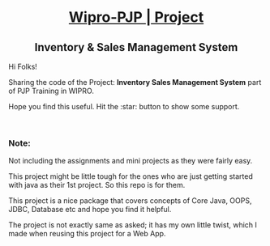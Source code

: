 <div align = "center">

<h1><a href="https://github.com/Strange-Quark-007/Wipro-PJP-Project">Wipro-PJP | Project</a></h1>
<h2>Inventory & Sales Management System</a></h2>
</div>

<div>
  <p>Hi Folks!</p>
  <p>Sharing the code of the Project: <b>Inventory Sales Management System</b> part of PJP Training in WIPRO.</p>
  <p>Hope you find this useful. Hit the :star: button to show some support.</p>
</div>
<div><br></div>
<div>
  <h3>Note:</h3>
    <p>Not including the assignments and mini projects as they were fairly easy.<p>
    <p>This project might be little tough for the ones who are just getting started with java as their 1st project. So this repo is for them.<p>
    <p>This project is a nice package that covers concepts of Core Java, OOPS, JDBC, Database etc and hope you find it helpful.</p>
    <p>The project is not exactly same as asked; it has my own little twist, which I made when reusing this project for a Web App.</p>
</div>